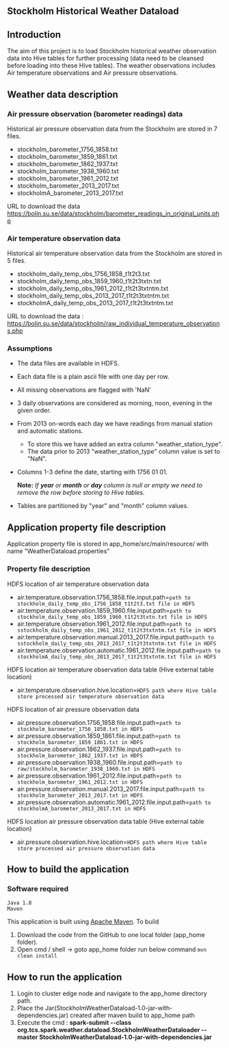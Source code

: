 ## Stockholm Historical Weather Dataload

## Introduction

The aim of this project is to load Stockholm historical weather observation data into Hive tables for further processing (data need to be cleansed before loading into these Hive tables).
The weather observations includes 
Air temperature observations and Air pressure observations. 

## Weather data description

### Air pressure observation (barometer readings) data
Historical air pressure observation data from the Stockholm are stored in 7 files. 
- stockholm_barometer_1756_1858.txt
- stockholm_barometer_1859_1861.txt
- stockholm_barometer_1862_1937.txt
- stockholm_barometer_1938_1960.txt
- stockholm_barometer_1961_2012.txt
- stockholm_barometer_2013_2017.txt
- stockholmA_barometer_2013_2017.txt

URL to download the data https://bolin.su.se/data/stockholm/barometer_readings_in_original_units.php     

### Air temperature observation data
Historical air temperature observation data from the Stockholm are stored in 5 files. 
- stockholm_daily_temp_obs_1756_1858_t1t2t3.txt
- stockholm_daily_temp_obs_1859_1960_t1t2t3txtn.txt
- stockholm_daily_temp_obs_1961_2012_t1t2t3txtntm.txt
- stockholm_daily_temp_obs_2013_2017_t1t2t3txtntm.txt
- stockholmA_daily_temp_obs_2013_2017_t1t2t3txtntm.txt

URL to download the data : https://bolin.su.se/data/stockholm/raw_individual_temperature_observations.php     

### Assumptions
- The data files are available in HDFS.
- Each data file is a plain ascii file with one day per row.
 - All missing observations are flagged with 'NaN'
- 3 daily observations are considered as morning, noon, evening in the given order.
 - From 2013 on-words each day we have readings from manual station and automatic stations. 
	 - To store this we have added an extra column "weather_station_type".
	 - The data prior to 2013 "weather_station_type" column value is set to "NaN".
- Columns 1-3 define the date, starting with 1756 01 01.

	**Note:** *If ***year*** or ***month*** or ***day*** column is null or empty we need to remove the row before storing to Hive tables.*	
- Tables are partitioned by "year" and "month" column values. 

## Application property file description
Application property file is stored in app_home/src/main/resource/ with name "WeatherDataload.properties"

### Property file description 

HDFS location of air temperature observation data
- air.temperature.observation.1756_1858.file.input.path=`path to stockholm_daily_temp_obs_1756_1858_t1t2t3.txt file in HDFS`
- air.temperature.observation.1859_1960.file.input.path=`path to stockholm_daily_temp_obs_1859_1960_t1t2t3txtn.txt file in HDFS`
- air.temperature.observation.1961_2012.file.input.path=`path to sstockholm_daily_temp_obs_1961_2012_t1t2t3txtntm.txt file in HDFS`
- air.temperature.observation.manual.2013_2017.file.input.path=`path to sstockholm_daily_temp_obs_2013_2017_t1t2t3txtntm.txt file in HDFS`
- air.temperature.observation.automatic.1961_2012.file.input.path=`path to stockholmA_daily_temp_obs_2013_2017_t1t2t3txtntm.txt file in HDFS`

HDFS location air temperature observation data table (Hive external table location)
- air.temperature.observation.hive.location=`HDFS path where Hive table store processed air temperature observation data`

HDFS location of air pressure observation data
- air.pressure.observation.1756_1858.file.input.path=`path to stockholm_barometer_1756_1858.txt in HDFS`
- air.pressure.observation.1859_1861.file.input.path=`path to stockholm_barometer_1859_1861.txt in HDFS`
- air.pressure.observation.1862_1937.file.input.path=`path to stockholm_barometer_1862_1937.txt in HDFS`
- air.pressure.observation.1938_1960.file.input.path=`path to raw/stockholm_barometer_1938_1960.txt in HDFS`
- air.pressure.observation.1961_2012.file.input.path=`path to stockholm_barometer_1961_2012.txt in HDFS`
- air.pressure.observation.manual.2013_2017.file.input.path=`path to stockholm_barometer_2013_2017.txt in HDFS`
- air.pressure.observation.automatic.1961_2012.file.input.path=`path to stockholmA_barometer_2013_2017.txt in HDFS`

HDFS location air pressure observation data table (Hive external table location)
- air.pressure.observation.hive.location=`HDFS path where Hive table store processed air pressure observation data`

## How to build the application
### Software required  
	Java 1.8
	Maven 
	 
This application is built using  [Apache Maven](https://maven.apache.org/). 
To build 
 1. Download the code from the GitHub to one local folder (app_home folder).
 2. Open cmd / shell -> goto app_home folder  run below command 
 `mvn clean install`

## How to run the application 

1) Login to cluster edge node and navigate to the app_home directory path.
2) Place the Jar(StockholmWeatherDataload-1.0-jar-with-dependencies.jar) created after maven build to app_home path 
3) Execute the cmd : 
**spark-submit --class org.tcs.spark.weather.dataload.StockholmWeatherDataloader  --master <IP Address> StockholmWeatherDataload-1.0-jar-with-dependencies.jar**

